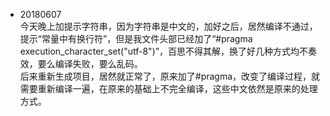 - 20180607  
今天晚上加提示字符串，因为字符串是中文的，加好之后，居然编译不通过，提示“常量中有换行符”，但是我文件头部已经加了“#pragma execution_character_set("utf-8")”，百思不得其解，换了好几种方式均不奏效，要么编译失败，要么乱码。  
后来重新生成项目，居然就正常了，原来加了#pragma，改变了编译过程，就需要重新编译一遍，在原来的基础上不完全编译，这些中文依然是原来的处理方式。
